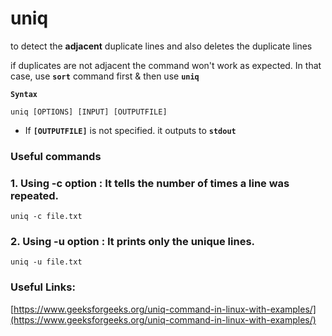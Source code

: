# uniq

to detect the **adjacent** duplicate lines and also deletes the duplicate lines

if duplicates are not adjacent the command won't work as expected. In that case, use **`sort`** command first & then use **`uniq`**

**`Syntax`**

```text
uniq [OPTIONS] [INPUT] [OUTPUTFILE]
```

* If **`[OUTPUTFILE]`** is not specified. it outputs to **`stdout`**

### Useful commands

###  **1. Using -c option :** It tells the number of times a line was repeated. 

```text
uniq -c file.txt
```

###  2. **Using -u option :** It prints only the unique lines. 

```text
uniq -u file.txt
```

### Useful Links:

[https://www.geeksforgeeks.org/uniq-command-in-linux-with-examples/](https://www.geeksforgeeks.org/uniq-command-in-linux-with-examples/)

